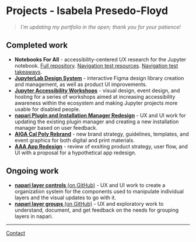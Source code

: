 # Projects - Isabela Presedo-Floyd

> *I'm updating my portfolio in the open; thank you for your patience!*

## Completed work

- **Notebooks For All** - accessibility-centered UX research for the Jupyter notebook. [Full repository](https://github.com/Iota-School/notebooks-for-all). [Navigation test resources](https://github.com/Iota-School/notebooks-for-all/pull/26). [Navigation test takeaways](https://github.com/Iota-School/notebooks-for-all/issues?q=is%3Aissue+is%3Aopen+label%3A%22test+1%3A+navigation%22).
- [**JupyterLab Design System**](https://www.behance.net/gallery/154479309/JupyterLab-Design-System) - interactive Figma design library creation and management, as well as product UI improvements.
- [**Jupyter Accessibility Workshops**](https://www.behance.net/gallery/160472737/Jupyter-Accessibility-Workshops) - visual design, event design, and hosting for a series of workshops aimed at increasing accessibility awareness within the ecosystem and making Jupyter projects more usable for disabled people.
- [**napari Plugin and Installation Manager Redesign**](https://www.behance.net/gallery/158842693/napari-viewer-Plugin-and-Installation-Managers) - UX and UI work for updating the existing plugin manager and creating a new installation manager based on user feedback.
- [**AIGA Cal Poly Rebrand**](https://www.behance.net/gallery/96067143/AIGA-Cal-Poly-Rebrand) - new brand strategy, guidelines, templates, and event graphics for both digital and print materials.
- [**AAA App Redesign**](https://www.behance.net/gallery/74520967/AAA-App-Redesign-UX-and-UI) - review of exsiting product strategy, user flow, and UI with a proposal for a hypothetical app redesign.

## Ongoing work 

- [**napari layer controls** (on GitHub)](https://github.com/napari/napari/issues/5358#issuecomment-1726661372) - UX and UI work to create a organization system for the components used to manipulate individual layers and the visual updates to go with it.
- [**napari layer groups** (on GitHub)](https://github.com/napari/napari/issues/6345) - UX and exploratory work to understand, document, and get feedback on the needs for grouping layers in napari.

---

[Contact](contact.md)